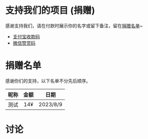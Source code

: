 <head>
<link rel="stylesheet" href="https://unpkg.com/@waline/client@v2/dist/waline.css" />
</head>

# 支持我们的项目 (捐赠)
感谢支持我们，请在付款时展示你的名字或留下备注，留在[捐赠名单](#捐赠名单)~

- [支付宝收款码](/assets/img/alipay.jpg)
- [微信赞赏码](/assets/img/wechat_reward_qrcode.png)

# 捐赠名单
感谢你们的支持，以下名单不分先后顺序。

| 昵称 | 金额 | 日期 |
|:--:|:--:|:--:|
|测试|14¥|2023/8/9|

# 讨论

<div id="waline"></div>
  <script type="module">
    import { init } from 'https://unpkg.com/@waline/client@v2/dist/waline.mjs';

    init({
      el: '#waline',
      serverURL: 'https://waline.ltya.top',
      pageview: false,
      locale: {
      placeholder: '请勿恶意发送评论，使用可收信的邮箱能获得回复哦~',
      requiredMeta: ['nick','mail']
    }
      emoji: ['https://emoji.shojo.cn/bili/src/小黄脸']
      search: false
      imageUploader: false
    });
  </script>